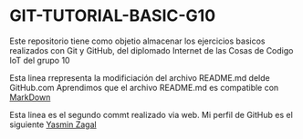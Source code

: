 # GIT-TUTORIAL-BASIC-G10
Este repositorio tiene como objetio almacenar los ejercicios basicos realizados con Git y GitHub, del diplomado Internet de las Cosas de Codigo IoT del grupo 10

Esta linea rrepresenta la modificiación del archivo README.md delde GitHub.com
Aprendimos que el archivo README.md es compatible con [MarkDown](https://stackedit.io/app#)

Esta linea es el segundo commt realizado via web. Mi perfil de GitHub es el siguiente [Yasmin Zagal](https://stackedit.io/app#)
